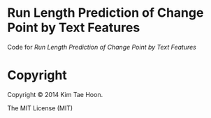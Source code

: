 Run Length Prediction of Change Point by Text Features
======================================================

Code for *Run Length Prediction of Change Point by Text Features*

Copyright
=========

Copyright © 2014 Kim Tae Hoon.

The MIT License (MIT)